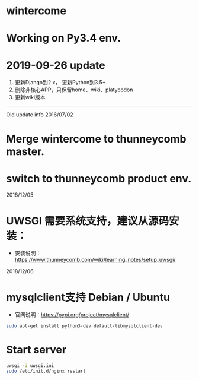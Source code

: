 # wintercome
# Working on Py3.4 env.

# 2019-09-26 update  
1. 更新Django到2.x， 更新Python到3.5+
2. 删除非核心APP，只保留home、wiki、platycodon
3. 更新wiki版本



---------
Old update info
2016/07/02
# Merge wintercome to thunneycomb master.
# switch to thunneycomb product env.

2018/12/05
# UWSGI 需要系统支持，建议从源码安装：
- 安装说明：https://www.thunneycomb.com/wiki/learning_notes/setup_uwsgi/

2018/12/06
# mysqlclient支持 Debian / Ubuntu
- 官网说明：https://pypi.org/project/mysqlclient/
```bash
sudo apt-get install python3-dev default-libmysqlclient-dev
```

    

# Start server
```bash
uwsgi -i uwsgi.ini 
sudo /etc/init.d/nginx restart
```

